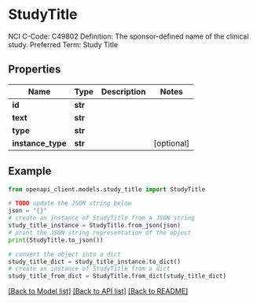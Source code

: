 # StudyTitle

NCI C-Code: C49802 Definition: The sponsor-defined name of the clinical study. Preferred Term: Study Title

## Properties

Name | Type | Description | Notes
------------ | ------------- | ------------- | -------------
**id** | **str** |  | 
**text** | **str** |  | 
**type** | **str** |  | 
**instance_type** | **str** |  | [optional] 

## Example

```python
from openapi_client.models.study_title import StudyTitle

# TODO update the JSON string below
json = "{}"
# create an instance of StudyTitle from a JSON string
study_title_instance = StudyTitle.from_json(json)
# print the JSON string representation of the object
print(StudyTitle.to_json())

# convert the object into a dict
study_title_dict = study_title_instance.to_dict()
# create an instance of StudyTitle from a dict
study_title_from_dict = StudyTitle.from_dict(study_title_dict)
```
[[Back to Model list]](../README.md#documentation-for-models) [[Back to API list]](../README.md#documentation-for-api-endpoints) [[Back to README]](../README.md)


